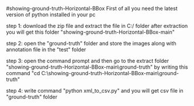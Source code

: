 #showing-ground-truth-Horizontal-BBox
First of all you need the latest version of python installed in your pc

step 1: download the zip file and extract the file in C:/ folder after extraction you will get this folder "showing-ground-truth-Horizontal-BBox-main"

step 2: open the "ground-truth" folder and store the images along with annotation file in the "test" folder 

step 3: open the command prompt and then go to the extract folder "showing-ground-truth-Horizontal-BBox-main\ground-truth" by writing this command "cd C:\showing-ground-truth-Horizontal-BBox-main\ground-truth"

step 4: write command "python xml_to_csv.py" and you will get csv file in "ground-truth" folder
